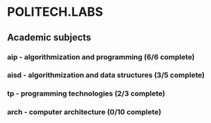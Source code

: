 # POLITECH.LABS
## Academic subjects
### aip - algorithmization and programming (6/6 complete)
### aisd - algorithmization and data structures (3/5 complete)
### tp - programming technologies (2/3 complete)
### arch - computer architecture (0/10 complete)
